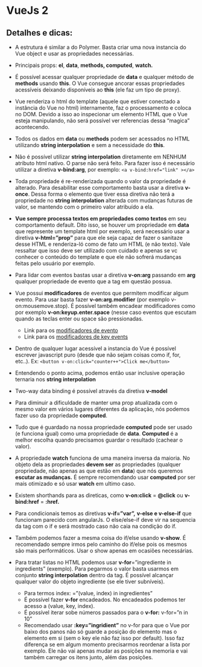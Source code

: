 # VueJs 2

## Detalhes e dicas:

- A estrutura é similar a do Polymer. Basta criar uma nova instancia do Vue object e usar as propriedades necessárias.

- Principais props: **el**, **data**, **methods, computed**, **watch.**

- É possível acessar qualquer propriedade de **data** e qualquer método de **methods** usando **this**. O Vue consegue ancorar essas propriedades acessíveis deixando disponíveis ao **this** (ele faz um tipo de proxy).

- Vue renderiza o html do template (aquele que estiver conectado a instância do Vue no html) internamente, faz o processamento e coloca no DOM. Devido a isso ao inspecionar um elemento HTML que o Vue esteja manipulando, não será possível ver referencias dessa “magica” acontecendo.

- Todos os dados em **data** ou **methods** podem ser acessados no HTML utilizando **string interpolation** e sem a necessidade do **this**.

- Não é possível utilizar **string interpolation** diretamente em NENHUM atributo html nativo. O parse não será feito. Para fazer isso é necessário utilizar a diretiva **v-bind:arg**, por exemplo: `<a v-bind:href="link" ></a>`

- Toda propriedade é re-renderizada quando o valor da propriedade é alterado. Para desabilitar esse comportamento basta usar a diretiva **v-once**. Dessa forma o elemento que tiver essa diretiva não terá a propriedade no **string interpolation** alterada com mudanças futuras de valor, se mantendo com o primeiro valor atribuído a ela.

- **Vue sempre processa textos em propriedades como textos** em seu comportamento default. Dito isso, se houver um propriedade em **data** que represente um template html por exemplo, será necessário usar a diretiva **v-html=”prop”** para que ele seja capaz de fazer o sanitaze desse HTML e renderiza-ló como de fato um HTML (e não texto). Vale ressaltar que isso deve ser utilizado com cuidado e apenas se vc conhecer o conteúdo do template e que ele não sofrerá mudanças feitas pelo usuário por exemplo.

- Para lidar com eventos bastas usar a diretiva **v-on:arg** passando em **arg** qualquer propriedade de evento que a tag em questão possua.

- Vue possui **modificadores** de eventos que permitem modificar algum evento. Para usar basta fazer **v-on:arg.modifier** (por exemplo v-on:mousemove.stop). É possível também encadear modificadores como por exemplo **v-on:keyup.enter.space** (nesse caso eventos que escutam quando as teclas enter ou space são pressionadas. 
  - Link para os [modificadores de evento](http://vuejs.org/v2/guide/events.html#Event-Modifiers)
  - Link para os [modificadores de key events](https://vuejs.org/v2/guide/events.html#Key-Modifiers)

- Dentro de qualquer lugar acessível a instancia do Vue é possível escrever javascript puro (desde que não sejam coisas como if, for, etc..). Ex: `<button v-on:click="counter++">Click me</button>`

- Entendendo o ponto acima, podemos então usar inclusive operação ternaria nos **string interpolation**

- Two-way data binding é possível através da diretiva **v-model**

- Para diminuir a dificuldade de manter uma prop atualizada com o mesmo valor em vários lugares diferentes da aplicação, nós podemos fazer uso da propriedade **computed**.

- Tudo que é guardado na nossa propriedade **computed** pode ser usado (e funciona igual) como uma propriedade de **data**. **Computed** é a melhor escolha quando precisamos guardar o resultado (cachear o valor).

- A propriedade **watch** funciona de uma maneira inversa da maioria. No objeto dela as propriedades **devem** **ser** as propriedades (qualquer propriedade, não apenas as que estão em **data**) que nós queremos **escutar as mudanças.** É sempre recomendando usar **computed** por ser mais otimizado e só usar **watch** em ultimo caso.

- Existem shorthands para as direticas, como **v-on:click** = **@click** ou **v-bind:href** = **:href.**
- Para condicionais temos as diretivas **v-if=”var”,** **v-else e v-else-if** que funcionam parecido com angularJs. O else/else-if deve vir na sequencia da tag com o if e será mostrado caso não caia na condição do if.

- Também podemos fazer a mesma coisa do if/else usando **v-show**. É recomendado sempre irmos pelo caminho do if/else pois os mesmos são mais performáticos. Usar o show apenas em ocasiões necessárias.

- Para tratar listas no HTML podemos usar **v-for**=”ingrediente in ingredients” (exemplo). Para pegarmos o valor basta usarmos em conjunto **string interpolation** dentro da tag. É possível alcançar qualquer valor do objeto ingrediente (se ele tiver subníveis).
  - Para termos index: =”(value, index) in ingredientes”
  - É possível fazer **v-for** encadeados. No encadeados podemos ter acesso a (value, key, index).
  - É possível iterar sobe números passados para o **v-for:** v-for=”n in 10”
  - Recomendado usar **:key=”ingridient”** no v-for para que o Vue por baixo dos panos não só guarde a posição do elemento mas o elemento em si (sem o key ele não faz isso por default). Isso faz diferença se em algum momento precisarmos reordenar a lista por exemplo. Ele não vai apenas mudar as posições na memoria e vai também carregar os itens junto, além das posições.